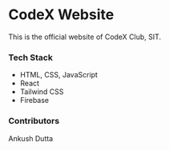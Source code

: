 # CodeX Website

This is the official website of CodeX Club, SIT.

### Tech Stack

- HTML, CSS, JavaScript
- React
- Tailwind CSS
- Firebase

### Contributors
Ankush Dutta